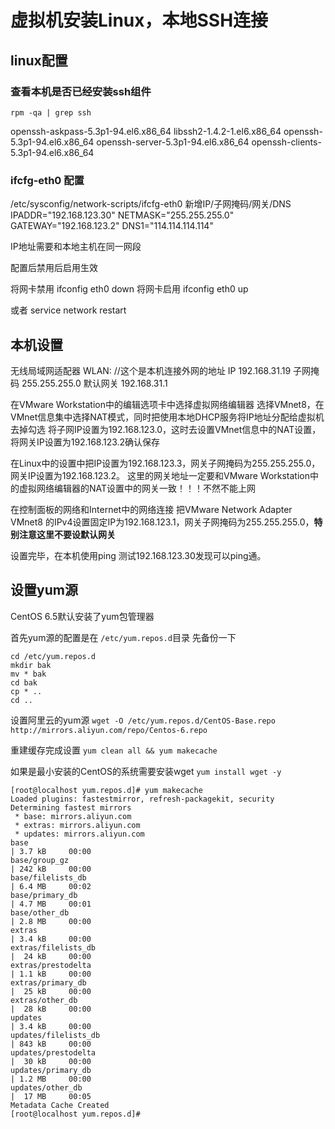 # 虚拟机安装Linux，本地SSH连接

## linux配置

### 查看本机是否已经安装ssh组件
`rpm -qa | grep ssh`

openssh-askpass-5.3p1-94.el6.x86_64
libssh2-1.4.2-1.el6.x86_64
openssh-5.3p1-94.el6.x86_64
openssh-server-5.3p1-94.el6.x86_64
openssh-clients-5.3p1-94.el6.x86_64

### ifcfg-eth0 配置
/etc/sysconfig/network-scripts/ifcfg-eth0
新增IP/子网掩码/网关/DNS
IPADDR="192.168.123.30"
NETMASK="255.255.255.0"
GATEWAY="192.168.123.2"
DNS1="114.114.114.114"

IP地址需要和本地主机在同一网段

配置后禁用后启用生效

将网卡禁用
ifconfig eth0 down
将网卡启用
ifconfig eth0 up

或者 service network restart

## 本机设置

无线局域网适配器 WLAN:   //这个是本机连接外网的地址
   IP       192.168.31.19
   子网掩码  255.255.255.0
   默认网关  192.168.31.1

在VMware Workstation中的编辑选项卡中选择虚拟网络编辑器
选择VMnet8，在VMnet信息集中选择NAT模式，同时把使用本地DHCP服务将IP地址分配给虚拟机去掉勾选
将子网IP设置为192.168.123.0，这时去设置VMnet信息中的NAT设置，将网关IP设置为192.168.123.2确认保存

在Linux中的设置中把IP设置为192.168.123.3，网关子网掩码为255.255.255.0，网关IP设置为192.168.123.2。
这里的网关地址一定要和VMware Workstation中的虚拟网络编辑器的NAT设置中的网关一致！！！不然不能上网

在控制面板的网络和Internet中的网络连接
把VMware Network Adapter VMnet8 的IPv4设置固定IP为192.168.123.1，网关子网掩码为255.255.255.0，**特别注意这里不要设默认网关**

设置完毕，在本机使用ping 测试192.168.123.30发现可以ping通。

## 设置yum源

CentOS 6.5默认安装了yum包管理器

首先yum源的配置是在 `/etc/yum.repos.d`目录
先备份一下
```
cd /etc/yum.repos.d
mkdir bak
mv * bak
cd bak
cp * ..
cd ..
```
设置阿里云的yum源
`wget -O /etc/yum.repos.d/CentOS-Base.repo http://mirrors.aliyun.com/repo/Centos-6.repo`

重建缓存完成设置
`yum clean all && yum makecache`

如果是最小安装的CentOS的系统需要安装wget
`yum install wget -y`
```
[root@localhost yum.repos.d]# yum makecache
Loaded plugins: fastestmirror, refresh-packagekit, security
Determining fastest mirrors
 * base: mirrors.aliyun.com
 * extras: mirrors.aliyun.com
 * updates: mirrors.aliyun.com
base                                                                                                             | 3.7 kB     00:00     
base/group_gz                                                                                                    | 242 kB     00:00     
base/filelists_db                                                                                                | 6.4 MB     00:02     
base/primary_db                                                                                                  | 4.7 MB     00:01     
base/other_db                                                                                                    | 2.8 MB     00:00     
extras                                                                                                           | 3.4 kB     00:00     
extras/filelists_db                                                                                              |  24 kB     00:00     
extras/prestodelta                                                                                               | 1.1 kB     00:00     
extras/primary_db                                                                                                |  25 kB     00:00     
extras/other_db                                                                                                  |  28 kB     00:00     
updates                                                                                                          | 3.4 kB     00:00     
updates/filelists_db                                                                                             | 843 kB     00:00     
updates/prestodelta                                                                                              |  30 kB     00:00     
updates/primary_db                                                                                               | 1.2 MB     00:00     
updates/other_db                                                                                                 |  17 MB     00:05     
Metadata Cache Created
[root@localhost yum.repos.d]# 
```
